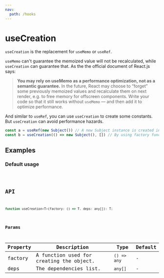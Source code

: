 ```yaml
---
nav:
  path: /hooks
---
```


# useCreation

`useCreation` is the replacement for `useMemo` or `useRef`.

`useMemo` can't guarantee the memoized value will not be recalculated, while `useCreation` can guarantee that. As the the official document of React.js says:

> **You may rely on useMemo as a performance optimization, not as a semantic guarantee.** In the future, React may choose to “forget” some previously memoized values and recalculate them on next render, e.g. to free memory for offscreen components. Write your code so that it still works without `useMemo` — and then add it to optimize performance.

And similar to `useRef`, you can use `useCreation` to create some constants. But `useCreation` can avoid performance hazards.

```javascript
const a = useRef(new Subject()) // A new Subject instance is created in every render.
const b = useCreation(() => new Subject(), []) // By using factory function, Subject is only instantiated once.
```

## Examples

### Default usage

<code src="./demo/demo1.tsx" />

## API

```javascript
function useCreation<T>(factory: () => T, deps: any[]): T;
```

### Params

| Property | Description                              | Type        | Default |
| -------- | ---------------------------------------- | ----------- | ------- |
| factory  | A function used for creating the object. | `() => any` | -       |
| deps     | The dependencies list.                   | `any[]`     | -       |
